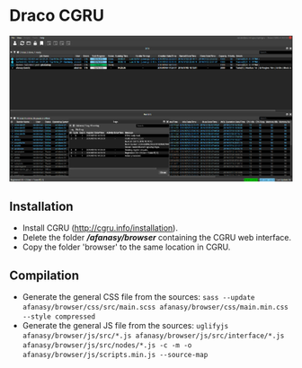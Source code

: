 # Draco CGRU

![Screenshot](/screenshot.png)

## Installation
* Install CGRU (http://cgru.info/installation).
* Delete the folder ***/afanasy/browser*** containing the CGRU web interface.
* Copy the folder 'browser' to the same location in CGRU.

## Compilation
* Generate the general CSS file from the sources:
`sass --update afanasy/browser/css/src/main.scss afanasy/browser/css/main.min.css --style compressed`
* Generate the general JS file from the sources:
`uglifyjs afanasy/browser/js/src/*.js afanasy/browser/js/src/interface/*.js afanasy/browser/js/src/nodes/*.js -c -m -o afanasy/browser/js/scripts.min.js --source-map`
